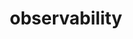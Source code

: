 ---
title: observability
menu:
  sidebar:
    name: Observability
    identifier: observabilidad
    weight: 300
---